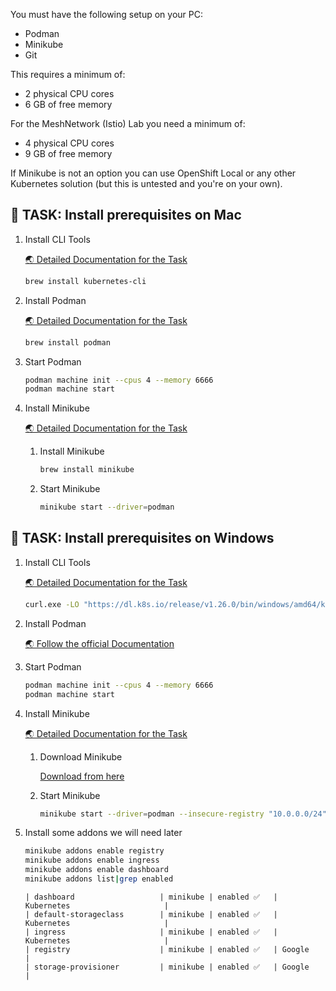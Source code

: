 
You must have the following setup on your PC:

*   Podman
*   Minikube
*   Git

This requires a minimum of:

- 2 physical CPU cores
- 6 GB of free memory


For the MeshNetwork (Istio) Lab you need a minimum of:

- 4 physical CPU cores
- 9 GB of free memory




<InlineNotification kind="info">
If Minikube is not an option you can use OpenShift Local or any other Kubernetes solution (but this is untested and you're on your own).
</InlineNotification>


## 🚀 TASK: Install prerequisites on Mac

1. Install CLI Tools

    <a href="https://kubernetes.io/docs/tasks/tools/" target="_blank" >🌏 Detailed Documentation for the Task</a>

    ```bash
    brew install kubernetes-cli
    ```

2. Install Podman

    <a href="https://podman.io/getting-started/installation" target="_blank" >🌏 Detailed Documentation for the Task</a>

    ```bash
    brew install podman
    ```

3. Start Podman

    ```bash
    podman machine init --cpus 4 --memory 6666
    podman machine start
    ```


4. Install Minikube

    <a href="https://kubernetes.io/fr/docs/tasks/tools/install-minikube/" target="_blank" >🌏 Detailed Documentation for the Task</a>

    1. Install Minikube

        ```bash
        brew install minikube
        ```

    2. Start Minikube 

        ```bash
        minikube start --driver=podman
        ```










## 🚀 TASK: Install prerequisites on Windows

1. Install CLI Tools

    <a href="https://kubernetes.io/docs/tasks/tools/" target="_blank" >🌏 Detailed Documentation for the Task</a>

    ```bash
    curl.exe -LO "https://dl.k8s.io/release/v1.26.0/bin/windows/amd64/kubectl.exe"
    ```

2. Install Podman

    <a href="https://github.com/containers/podman/blob/main/docs/tutorials/podman-for-windows.md" target="_blank" >🌏 Follow the official Documentation</a>



3. Start Podman

    ```bash
    podman machine init --cpus 4 --memory 6666
    podman machine start
    ```


4. Install Minikube

    <a href="https://kubernetes.io/fr/docs/tasks/tools/install-minikube/" target="_blank" >🌏 Detailed Documentation for the Task</a>

    1. Download Minikube

        <a href="https://github.com/kubernetes/minikube/releases/tag/v1.30.1" target="_blank" >Download from here</a>

    1. Start Minikube 

        ```bash
        minikube start --driver=podman --insecure-registry "10.0.0.0/24"
        ```


5. Install some addons we will need later

    ```bash
    minikube addons enable registry    
    minikube addons enable ingress    
    minikube addons enable dashboard    
    minikube addons list|grep enabled
    ```

    ```output
    | dashboard                   | minikube | enabled ✅   | Kubernetes                     |
    | default-storageclass        | minikube | enabled ✅   | Kubernetes                     |
    | ingress                     | minikube | enabled ✅   | Kubernetes                     |
    | registry                    | minikube | enabled ✅   | Google                         |
    | storage-provisioner         | minikube | enabled ✅   | Google                         |
    ```